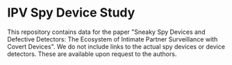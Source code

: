 # IPV Spy Device Study

This repository contains data for the paper "Sneaky Spy Devices and Defective Detectors:
The Ecosystem of Intimate Partner Surveillance with Covert Devices". We do not include links to the actual spy devices or device detectors. These are available upon request to the authors.
